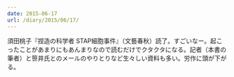 ```yaml
---
date: 2015-06-17
url: /diary/2015/06/17/
---
```


須田桃子『捏造の科学者 STAP細胞事件』（文藝春秋）読了。すごいなー。起こったことがあまりにもあんまりなので読むだけでクタクタになる。記者（本書の筆者）と笹井氏とのメールのやりとりなど生々しい資料も多い。労作に頭が下がる。